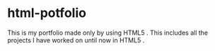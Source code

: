 # html-potfolio
This is my portfolio made only  by using HTML5 . This includes all the projects I have worked on until now in HTML5 .
